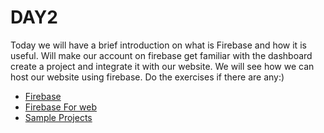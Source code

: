 # DAY2

Today we will have a brief introduction on what is Firebase and how it is useful. Will make our account on firebase get familiar with the dashboard create a project and integrate it with our website. We will see how we can host our website using firebase. Do the exercises if there are any:)

* [Firebase](https://firebase.google.com/)
* [Firebase For web](https://firebase.google.com/docs/web/setup)
* [Sample Projects](https://github.com/firebase/quickstart-js)
